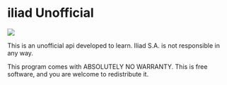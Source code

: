 # iliad Unofficial
<a href="https://paypal.me/fast0n" title="Donate"><img src="https://img.shields.io/badge/Donate-PayPal-009cde.svg?style=flat-square"></a>

This is an unofficial api developed to learn. Iliad S.A. is not responsible in any way.

This program comes with ABSOLUTELY NO WARRANTY. This is free software, and you are welcome to redistribute it.
